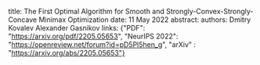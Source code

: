 title: The First Optimal Algorithm for Smooth and Strongly-Convex-Strongly-Concave Minimax Optimization
date:  11 May 2022
abstract: 
authors:    Dmitry Kovalev
            Alexander Gasnikov
links: {"PDF": "https://arxiv.org/pdf/2205.05653", "NeurIPS 2022": "https://openreview.net/forum?id=pD5Pl5hen_g", "arXiv" : "https://arxiv.org/abs/2205.05653"}